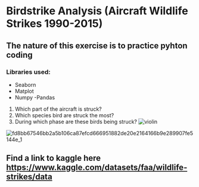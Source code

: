 # Birdstrike Analysis (Aircraft Wildlife Strikes 1990-2015)
## The nature of this exercise is to practice pyhton coding
### Libraries used:
- Seaborn
- Matplot
- Numpy
-Pandas
1. Which part of the aircraft is struck?
2. Which species bird are struck the most?
3. During which phase are these birds being struck?
![violin](https://github.com/BarendBester/AviationData/assets/121133689/a7e41d87-0c68-4558-834b-2b119bb219c6)


![fd8bb67546bb2a5b106ca87efcd666951882de20e2164166b9e289907fe5144e_1](https://github.com/BarendBester/AviationData/assets/121133689/ba81bf8f-15d9-4c74-862b-e20c2e1fdcc1)

## Find a link to kaggle here https://www.kaggle.com/datasets/faa/wildlife-strikes/data
